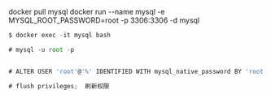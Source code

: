 docker pull mysql
docker run --name mysql -e MYSQL_ROOT_PASSWORD=root -p 3306:3306 -d mysql

```javascript
$ docker exec -it mysql bash

# mysql -u root -p


# ALTER USER 'root'@'%' IDENTIFIED WITH mysql_native_password BY 'root';

# flush privileges;  刷新权限
```